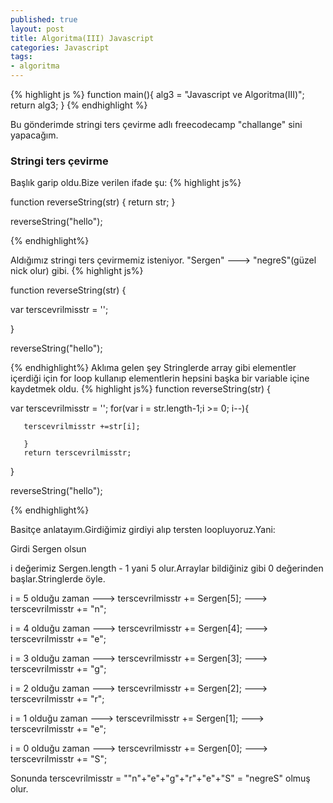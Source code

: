 ```yaml
---
published: true
layout: post
title: Algoritma(III) Javascript
categories: Javascript
tags: 
- algoritma
---
```

{% highlight js %}
function main(){
  alg3 = "Javascript ve Algoritma(III)";
  return alg3;
}
{% endhighlight %}

Bu gönderimde stringi ters çevirme adlı freecodecamp "challange" sini yapacağım.

### Stringi ters çevirme

Başlık garip oldu.Bize verilen ifade şu:
{% highlight js%}

function reverseString(str) {
  return str;
}

reverseString("hello");

{% endhighlight%}

Aldığımız stringi ters çevirmemiz isteniyor. "Sergen" ---> "negreS"(güzel nick olur) gibi.
{% highlight js%}

function reverseString(str) {

   var terscevrilmisstr = '';

   }

reverseString("hello");

{% endhighlight%}
Aklıma gelen şey Stringlerde array gibi elementler içerdiği için for loop kullanıp elementlerin hepsini başka bir variable içine kaydetmek oldu.
{% highlight js%}
function reverseString(str) {

var terscevrilmisstr = '';
	for(var i = str.length-1;i >= 0; i--){
        
       terscevrilmisstr +=str[i];
        
       }
       return terscevrilmisstr;
   }

reverseString("hello");

{% endhighlight%}

Basitçe anlatayım.Girdiğimiz girdiyi alıp tersten loopluyoruz.Yani:

Girdi Sergen olsun

i değerimiz Sergen.length - 1 yani 5 olur.Arraylar bildiğiniz gibi 0 değerinden başlar.Stringlerde öyle.

i = 5 olduğu zaman ---> terscevrilmisstr += Sergen[5]; ---> terscevrilmisstr += "n";


i = 4 olduğu zaman ---> terscevrilmisstr += Sergen[4]; ---> terscevrilmisstr += "e";


i = 3 olduğu zaman ---> terscevrilmisstr += Sergen[3]; ---> terscevrilmisstr += "g";


i = 2 olduğu zaman ---> terscevrilmisstr += Sergen[2]; ---> terscevrilmisstr += "r";


i = 1 olduğu zaman ---> terscevrilmisstr += Sergen[1]; ---> terscevrilmisstr += "e";


i = 0 olduğu zaman ---> terscevrilmisstr += Sergen[0]; ---> terscevrilmisstr += "S";

Sonunda terscevrilmisstr = ""n"+"e"+"g"+"r"+"e"+"S" = "negreS" olmuş olur.
